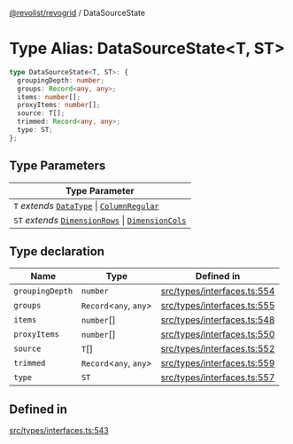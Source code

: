 [@revolist/revogrid](README.md) / DataSourceState

# Type Alias: DataSourceState\<T, ST\>

```ts
type DataSourceState<T, ST>: {
  groupingDepth: number;
  groups: Record<any, any>;
  items: number[];
  proxyItems: number[];
  source: T[];
  trimmed: Record<any, any>;
  type: ST;
};
```

## Type Parameters

| Type Parameter |
| ------ |
| `T` *extends* [`DataType`](TypeAlias.DataType.md) \| [`ColumnRegular`](Interface.ColumnRegular.md) |
| `ST` *extends* [`DimensionRows`](TypeAlias.DimensionRows.md) \| [`DimensionCols`](TypeAlias.DimensionCols.md) |

## Type declaration

| Name | Type | Defined in |
| ------ | ------ | ------ |
| `groupingDepth` | `number` | [src/types/interfaces.ts:554](https://github.com/revolist/revogrid/blob/0bf9217987a0038bc73b1aec64e1a3314302e790/src/types/interfaces.ts#L554) |
| `groups` | `Record`\<`any`, `any`\> | [src/types/interfaces.ts:555](https://github.com/revolist/revogrid/blob/0bf9217987a0038bc73b1aec64e1a3314302e790/src/types/interfaces.ts#L555) |
| `items` | `number`[] | [src/types/interfaces.ts:548](https://github.com/revolist/revogrid/blob/0bf9217987a0038bc73b1aec64e1a3314302e790/src/types/interfaces.ts#L548) |
| `proxyItems` | `number`[] | [src/types/interfaces.ts:550](https://github.com/revolist/revogrid/blob/0bf9217987a0038bc73b1aec64e1a3314302e790/src/types/interfaces.ts#L550) |
| `source` | `T`[] | [src/types/interfaces.ts:552](https://github.com/revolist/revogrid/blob/0bf9217987a0038bc73b1aec64e1a3314302e790/src/types/interfaces.ts#L552) |
| `trimmed` | `Record`\<`any`, `any`\> | [src/types/interfaces.ts:559](https://github.com/revolist/revogrid/blob/0bf9217987a0038bc73b1aec64e1a3314302e790/src/types/interfaces.ts#L559) |
| `type` | `ST` | [src/types/interfaces.ts:557](https://github.com/revolist/revogrid/blob/0bf9217987a0038bc73b1aec64e1a3314302e790/src/types/interfaces.ts#L557) |

## Defined in

[src/types/interfaces.ts:543](https://github.com/revolist/revogrid/blob/0bf9217987a0038bc73b1aec64e1a3314302e790/src/types/interfaces.ts#L543)

